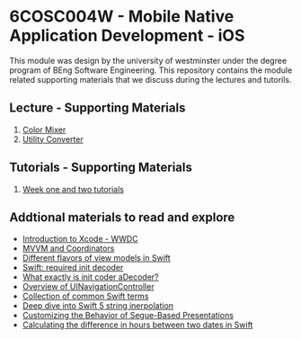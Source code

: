 # 6COSC004W - Mobile Native Application Development - iOS 

This module was design by the university of westminster under the degree program of BEng Software Engineering. This repository contains the module related supporting materials that we discuss during the lectures and tutorils.

## Lecture - Supporting Materials 

1. [Color Mixer](/ColorMixer) 
2. [Utility Converter](/UtilityConverter)

## Tutorials - Supporting Materials 

1. [Week one and two tutorials]()


## Addtional materials to read and explore

- [Introduction to Xcode - WWDC](https://developer.apple.com/videos/play/wwdc2016/413/)
- [MVVM and Coordinators](https://dev.to/tom0pearson/mvvm-and-coordinators-is-the-industry-standard-architecture-2mo3)
- [Different flavors of view models in Swift](https://www.swiftbysundell.com/articles/different-flavors-of-view-models-in-swift/)
- [Swift: required init decoder](https://medium.com/@CoderLyn/swift-required-init-decoder-b3aa829b4acf)
- [What exactly is init coder aDecoder?
](https://stackoverflow.com/questions/38386339/what-exactly-is-init-coder-adecoder)
- [Overview of UINavigationController](https://developer.apple.com/documentation/uikit/uinavigationcontroller)
- [Collection of common Swift terms](https://www.hackingwithswift.com/glossary)
- [Deep dive into Swift 5 string inerpolation](https://www.hackingwithswift.com/articles/178/super-powered-string-interpolation-in-swift-5-0)
- [Customizing the Behavior of Segue-Based Presentations](https://developer.apple.com/documentation/uikit/resource_management/customizing_the_behavior_of_segue-based_presentations)
- [Calculating the difference in hours between two dates in Swift](https://www.donnywals.com/calculating-the-difference-in-hours-between-two-dates-in-swift/)
